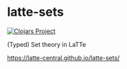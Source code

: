 # latte-sets

[![Clojars Project](https://img.shields.io/clojars/v/latte-sets.svg)](https://clojars.org/latte-sets)

(Typed) Set theory in LaTTe

https://latte-central.github.io/latte-sets/
